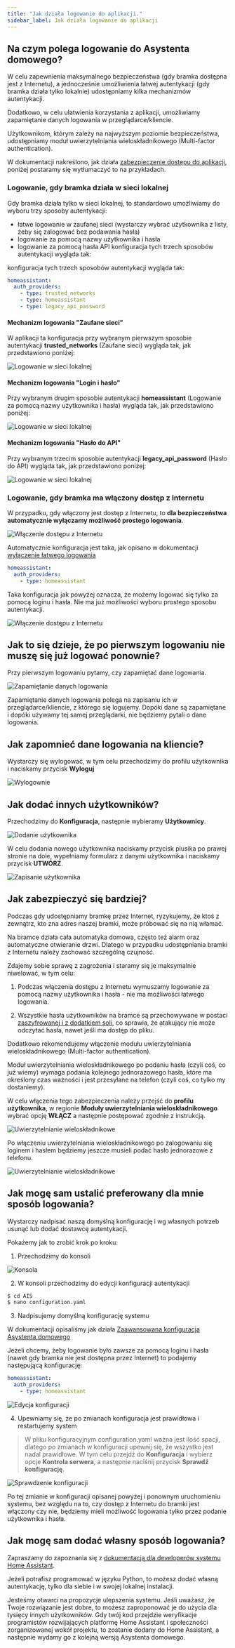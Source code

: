 ```yaml
---
title: "Jak działa logowanie do aplikacji."
sidebar_label: Jak działa logowanie do aplikacji
---
```


## Na czym polega logowanie do Asystenta domowego?

W celu zapewnienia maksymalnego bezpieczeństwa (gdy bramka dostępna jest z Internetu), a jednocześnie umożliwienia łatwej autentykacji (gdy bramka działa tylko lokalnie) udostępniamy kilka mechanizmów autentykacji.

Dodatkowo, w celu ułatwienia korzystania z aplikacji, umożliwiamy zapamiętanie danych logowania w przeglądarce/kliencie.

Użytkownikom, którym zależy na najwyższym poziomie bezpieczeństwa, udostępniamy moduł uwierzytelniania wieloskładnikowego (Multi-factor authentication).

W dokumentacji nakreślono, jak działa [zabezpieczenie dostępu do aplikacji](/docs/ais_bramka_remote_www_index.html#zabezpieczenie-dost%C4%99pu-do-aplikacji), poniżej postaramy się wytłumaczyć to na przykładach.


### Logowanie, gdy bramka działa w sieci lokalnej

Gdy bramka działa tylko w sieci lokalnej, to standardowo umożliwiamy do wyboru trzy sposoby autentykacji:
- łatwe logowanie w zaufanej sieci (wystarczy wybrać użytkownika z listy, żeby się zalogować bez podawania hasła)
- logowanie za pomocą nazwy użytkownika i hasła
- logowanie za pomocą hasła API
konfiguracja tych trzech sposobów autentykacji wygląda tak:


konfiguracja tych trzech sposobów autentykacji wygląda tak:

```yaml
homeassistant:
  auth_providers:
    - type: trusted_networks
    - type: homeassistant
    - type: legacy_api_password
```

#### Mechanizm logowania **"Zaufane sieci"**

W aplikacji ta konfiguracja przy wybranym pierwszym sposobie autentykacji **trusted_networks** (Zaufane sieci) wygląda tak, jak przedstawiono poniżej:

![Logowanie w sieci lokalnej](/img/en/faq/auth_trusted_networks.png)

#### Mechanizm logowania **"Login i hasło"**

Przy wybranym drugim sposobie autentykacji **homeassistant** (Logowanie za pomocą nazwy użytkownika i hasła) wygląda tak, jak przedstawiono poniżej:

![Logowanie w sieci lokalnej](/img/en/faq/auth_homeassistant.png)

#### Mechanizm logowania **"Hasło do API"**

Przy wybranym trzecim sposobie autentykacji **legacy_api_password** (Hasło do API) wygląda tak, jak przedstawiono poniżej:

![Logowanie w sieci lokalnej](/img/en/faq/auth_legacy_api_password.png)


### Logowanie, gdy bramka ma włączony dostęp z Internetu

W przypadku, gdy włączony jest dostęp z Internetu, to **dla bezpieczeństwa automatycznie wyłączamy możliwość prostego logowania**.

![Włączenie dostępu z Internetu](/img/en/faq/access_form_internet.png)

Automatycznie konfiguracja jest taka, jak opisano w dokumentacji [wyłączenie łatwego logowania](/docs/ais_bramka_remote_www_index.html#wy%C5%82%C4%85czenie-%C5%82atwego-logowania)

```yaml
homeassistant:
  auth_providers:
    - type: homeassistant
```
Taka konfiguracja jak powyżej oznacza, że możemy logować się tylko za pomocą loginu i hasła. Nie ma już możliwości wyboru prostego sposobu autentykacji.

![Włączenie dostępu z Internetu](/img/en/faq/auth_access_form_internet_on.png)


## Jak to się dzieje, że po pierwszym logowaniu nie muszę się już logować ponownie?

Przy pierwszym logowaniu pytamy, czy zapamiętać dane logowania.

![Zapamiętanie danych logowania](/img/en/faq/remember_auth.png)

Zapamiętanie danych logowania polega na zapisaniu ich w przeglądarce/kliencie, z którego się logujemy.
Dopóki dane są zapamiętane i dopóki używamy tej samej przeglądarki, nie będziemy pytali o dane logowania.

## Jak zapomnieć dane logowania na kliencie?

Wystarczy się wylogować, w tym celu przechodzimy do profilu użytkownika i naciskamy przycisk **Wyloguj**

![Wylogownie](/img/en/faq/logaut.png)


## Jak dodać innych użytkowników?

Przechodzimy do **Konfiguracja**, następnie wybieramy **Użytkownicy**.

![Dodanie użytkownika](/img/en/faq/add_user.png)

W celu dodania nowego użytkownika naciskamy przycisk plusika po prawej stronie na dole, wypełniamy formularz z danymi użytkownika i naciskamy przycisk **UTWÓRZ**.

![Zapisanie użytkownika](/img/en/faq/add_user_save.png)


## Jak zabezpieczyć się bardziej?

Podczas gdy udostępniamy bramkę przez Internet, ryzykujemy, że ktoś z zewnątrz, kto zna adres naszej bramki, może próbować się na nią włamać.

Na bramce działa cała automatyka domowa, często też alarm oraz automatyczne otwieranie drzwi. Dlatego w przypadku udostępniania bramki z Internetu należy zachować szczególną czujność.

Zdajemy sobie sprawę z zagrożenia i staramy się je maksymalnie niwelować, w tym celu:

1. Podczas włączenia dostępu z Internetu wymuszamy logowanie za pomocą nazwy użytkownika i hasła - nie ma możliwości łatwego logowania.

2. Wszystkie hasła użytkowników na bramce są przechowywane w postaci [zaszyfrowanej i z dodatkiem soli](https://pl.wikipedia.org/wiki/S%C3%B3l_(kryptografia)), co sprawia, że atakujący nie może odczytać hasła, nawet jeśli ma dostęp do pliku.

Dodatkowo rekomendujemy włączenie modułu uwierzytelniania wieloskładnikowego (Multi-factor authentication).

Moduł uwierzytelniania wieloskładnikowego po podaniu hasła (czyli coś, co już wiemy) wymaga podania kolejnego jednorazowego hasła, które ma określony czas ważności i jest przesyłane na telefon (czyli coś, co tylko my dostaniemy).

W celu włączenia tego zabezpieczenia należy przejść do **profilu użytkownika**, w regionie **Moduły uwierzytelniania wieloskładnikowego** wybrać opcję **WŁĄCZ** a następnie postępować zgodnie z instrukcją.


![Uwierzytelnianie wieloskładnikowe](/img/en/faq/auth_mfa_2.png)


Po włączeniu uwierzytelniania wieloskładnikowego po zalogowaniu się loginem i hasłem będziemy jeszcze musieli podać hasło jednorazowe z telefonu.

![Uwierzytelnianie wieloskładnikowe](/img/en/faq/auth_mfa_mob.png)



## Jak mogę sam ustalić preferowany dla mnie sposób logowania?

Wystarczy nadpisać naszą domyślną konfigurację i wg własnych potrzeb usunąć lub dodać dostawcę autentykacji.

Pokażemy jak to zrobić krok po kroku:

1. Przechodzimy do konsoli

![Konsola](/img/en/faq/go_to_console.png)

2. W konsoli przechodzimy do edycji konfiguracji autentykacji

```bash
$ cd AIS
$ nano configuration.yaml  
```

3. Nadpisujemy domyślną konfigurację systemu

W dokumentacji opisaliśmy jak działa [Zaawansowana konfiguracja Asystenta domowego](/docs/ais_gate_faq_config_yaml.html#plik-konfiguracyjny-configurationyaml)

Jeżeli chcemy, żeby logowanie było zawsze za pomocą loginu i hasła (nawet gdy bramka nie jest dostępna przez Internet) to podajemy następującą konfigurację:

```yaml
homeassistant:
  auth_providers:
    - type: homeassistant
```

![Edycja konfiguracji](/img/en/faq/edit_configuration.png)


4. Upewniamy się, że po zmianach konfiguracja jest prawidłowa i restartujemy system

> W pliku konfiguracyjnym configuration.yaml ważna jest ilość spacji, dlatego po zmianach w konfiguracji upewnij się, że wszystko jest nadal prawidłowe. W tym celu przejdź do **Konfiguracja** i wybierz opcje **Kontrola serwera**, a następnie naciśnij przycisk **Sprawdź konfigurację**.

![Sprawdzenie konfiguracji](/img/en/faq/reload_config.png)


Po tej zmianie w konfiguracji opisanej powyżej i ponownym uruchomieniu systemu, bez względu na to, czy dostęp z Internetu do bramki jest włączony czy nie, będziemy mieli możliwość logowania tylko przez podanie użytkownika i hasła.


## Jak mogę sam dodać własny sposób logowania?

Zapraszamy do zapoznania się z [dokumentacją dla developerów systemu Home Assistant]( https://developers.home-assistant.io/docs/auth_index.html).

Jeżeli potrafisz programować w języku Python, to możesz dodać własną autentykację, tylko dla siebie i w swojej lokalnej instalacji.

Jesteśmy otwarci na propozycje ulepszenia systemu. Jeśli uważasz, że Twoje rozwiązanie jest dobre, to możesz zaproponować je do użycia dla tysięcy innych użytkowników. Gdy twój kod przejdzie weryfikacje programistów rozwijających platformę Home Assistant i społeczności zorganizowanej wokół projektu, to zostanie dodany do Home Assistant, a następnie wydamy go z kolejną wersją Asystenta domowego.
